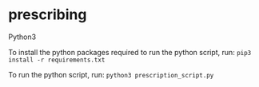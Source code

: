 # prescribing

Python3

To install the python packages required to run the python script, run:
```pip3 install -r requirements.txt```

To run the python script, run:
```python3 prescription_script.py```
